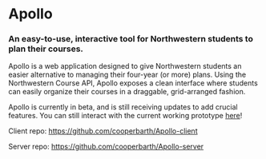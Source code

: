 # Apollo

### An easy-to-use, interactive tool for Northwestern students to plan their courses.

Apollo is a web application designed to give Northwestern students an easier alternative to managing their four-year (or more) plans. Using the Northwestern Course API, Apollo exposes a clean interface where students can easily organize their courses in a draggable, grid-arranged fashion.

Apollo is currently in beta, and is still receiving updates to add crucial features. You can still interact with the current working prototype [here](https://apollo-nu.herokuapp.com/)!

Client repo: https://github.com/cooperbarth/Apollo-client

Server repo: https://github.com/cooperbarth/Apollo-server
